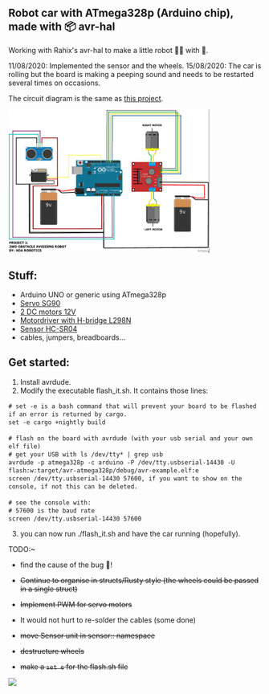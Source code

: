 ## Robot car with ATmega328p (Arduino chip), made with :package: avr-hal

Working with Rahix's avr-hal to make a little robot :car:🐯 with 📡.

11/08/2020:
Implemented the sensor and the wheels.
15/08/2020:
The car is rolling but the board is making a peeping sound and needs to be restarted
several times on occasions.

The circuit diagram is the same as [this project](https://create.arduino.cc/projecthub/hda-robotics/project-1-2wd-obstacle-avoiding-robot-390ef8).
<div>
<img src="circuit_diagram.jpg" width="400" />
  </div>

## Stuff:

- Arduino UNO or generic using ATmega328p
- [Servo SG90](https://components101.com/servo-motor-basics-pinout-datasheet)
- [2 DC motors 12V](http://robotechshop.com/shop/robotics/motors/dc-motors/yellow-gearbox-motor/?v=f78a77f631d2)
- [Motordriver with H-bridge L298N](https://howtomechatronics.com/tutorials/arduino/arduino-dc-motor-control-tutorial-l298n-pwm-h-bridge/)
- [Sensor HC-SR04](https://www.amazon.co.uk/dp/B07TKVPPHF/ref=as_li_ss_tl?_encoding=UTF8&psc=1&linkCode=sl1&tag=howtomuk-21&linkId=8faa13eaeab406a33ae606e005699aaf&language=en_GB)
- cables, jumpers, breadboards...

## Get started:

1. Install avrdude.
2. Modify the executable flash_it.sh. It contains those lines:
```
# set -e is a bash command that will prevent your board to be flashed if an error is returned by cargo.
set -e cargo +nightly build

# flash on the board with avrdude (with your usb serial and your own elf file)
# get your USB with ls /dev/tty* | grep usb
avrdude -p atmega328p -c arduino -P /dev/tty.usbserial-14430 -U flash:w:target/avr-atmega328p/debug/avr-example.elf:e
screen /dev/tty.usbserial-14430 57600, if you want to show on the console, if not this can be deleted.

# see the console with: 
# 57600 is the baud rate
screen /dev/tty.usbserial-14430 57600
```
3. you can now run ./flash_it.sh and have the car running (hopefully).

TODO:~

- find the cause of the bug 🐛!

- ~~Continue to organise in structs/Rusty style (the wheels could be passed in a single struct)~~

- ~~Implement PWM for servo motors~~

- It would not hurt to re-solder the cables (some done)

- ~~move Sensor unit in sensor:: namespace~~

- ~~destructure wheels~~

- ~~make a `set e` for the flash.sh file~~

<img src="here_comes_tiger_3.gif" width="400" />
